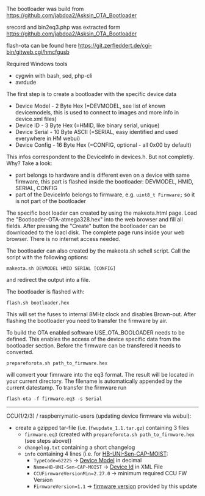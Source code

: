 
The bootloader was build from https://github.com/jabdoa2/Asksin_OTA_Bootloader

srecord and bin2eq3.php was extracted form https://github.com/jabdoa2/Asksin_OTA_Bootloader

flash-ota can be found here https://git.zerfleddert.de/cgi-bin/gitweb.cgi/hmcfgusb



Required Windows tools
  * cygwin with bash, sed, php-cli
  * avrdude
  
The first step is to create a bootloader with the specific device data
  * Device Model  - 2  Byte Hex (=DEVMODEL, see list of known devicemodels, this is used to connect to images and more info in device.xml files)
  * Device ID     - 3  Byte Hex (=HMID, like binary serial, unique) 
  * Device Serial - 10 Byte ASCII (=SERIAL, easy identified and used everywhere in HM webui)
  * Device Config - 16 Byte Hex (=CONFIG, optional - all 0x00 by default)

This infos correspondent to the DeviceInfo in devices.h. But not completly. Why? Take a look:
 * part belongs to hardware and is different even on a device with same firmware, this part is flashed
 inside the bootloader: DEVMODEL, HMID, SERIAL, CONFIG
 * part of the DeviceInfo belongs to firmware, e.g. `uint8_t Firmware;` so it is not part of the bootloader
 
The specific boot loader can created by using the makeota.html page. Load the "Bootloader-OTA-atmega328.hex" 
into the web browser and fill all fields. After pressing the "Create" button the bootloader can be downloaded 
to the loacl disk. The complete page runs inside your web browser. There is no internet access needed.

The bootloader can also created by the makeota.sh schell script. Call the script with the following options:

`makeota.sh DEVMODEL HMID SERIAL [CONFIG]`
   
and redirect the output into a file.

The bootloader is flashed with:

`flash.sh bootloader.hex`

This will set the fuses to internal 8MHz clock and disables Brown-out. After flashing the bootloader you need 
to transfer the firmware by air.

To build the OTA enabled software USE_OTA_BOOLOADER needs to be defined. This enables the access of the device 
specific data from the bootloader section. Before the firmware can be transfered it needs to converted.

`prepareforota.sh path_to_firmware.hex`

will convert your fimrware into the eq3 format. The result will be located in your current directory. The filename 
is automatically appended by the current datestamp. To transfer the firmware run

`flash-ota -f firmware.eq3 -s Serial` 

<hr/>

CCU(1/2/3) / raspberrymatic-users (updating device firmware via webui):
 
- create a gzipped tar-file (i.e. (`fwupdate_1.1.tar.gz`) containing 3 files
  - `firmware.eq3` (created with `prepareforota.sh path_to_firmware.hex` (see steps above))
  - `changelog.txt` containing a short changelog 
  - `info` containing 4 lines (i.e. for [HB-UNI-Sen-CAP-MOIST](https://github.com/jp112sdl/HB-UNI-Sen-CAP-MOIST/blob/master/HB-UNI-Sen-CAP-MOIST/HB-UNI-Sen-CAP-MOIST.ino):
     - `TypeCode=62225` -> [Device Model](https://github.com/jp112sdl/HB-UNI-Sen-CAP-MOIST/blob/77cb0f7961f1ac95622271b9b154303f51c6c992/HB-UNI-Sen-CAP-MOIST/HB-UNI-Sen-CAP-MOIST.ino#L63) in decimal 
     - `Name=HB-UNI-Sen-CAP-MOIST` -> [Device Id](https://github.com/jp112sdl/JP-HB-Devices-addon/blob/a532a19f5006cbd98625bee86a20ebeef6dde12a/src/addon/firmware/rftypes/hb-uni-sen-cap-moist.xml#L4) in XML File
     - `CCUFirmwareVersionMin=2.27.0` -> minimum required CCU FW Version
     - `FirmwareVersion=1.1` -> [firmware version](https://github.com/jp112sdl/HB-UNI-Sen-CAP-MOIST/blob/77cb0f7961f1ac95622271b9b154303f51c6c992/HB-UNI-Sen-CAP-MOIST/HB-UNI-Sen-CAP-MOIST.ino#L64) provided by this update

